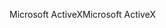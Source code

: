<span data-ttu-id="db6ad-101">Microsoft ActiveX</span><span class="sxs-lookup"><span data-stu-id="db6ad-101">Microsoft ActiveX</span></span>